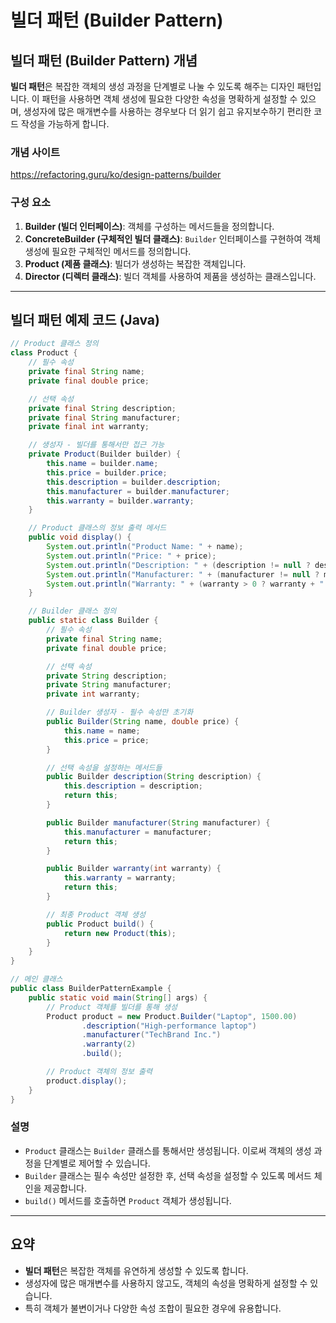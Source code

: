 # 빌더 패턴 (Builder Pattern)

## 빌더 패턴 (Builder Pattern) 개념

**빌더 패턴**은 복잡한 객체의 생성 과정을 단계별로 나눌 수 있도록 해주는 디자인 패턴입니다. 이 패턴을 사용하면 객체 생성에 필요한 다양한 속성을 명확하게 설정할 수 있으며, 생성자에 많은 매개변수를 사용하는 경우보다 더 읽기 쉽고 유지보수하기 편리한 코드 작성을 가능하게 합니다.

### 개념 사이트

https://refactoring.guru/ko/design-patterns/builder

### 구성 요소

1. **Builder (빌더 인터페이스)**: 객체를 구성하는 메서드들을 정의합니다.
2. **ConcreteBuilder (구체적인 빌더 클래스)**: `Builder` 인터페이스를 구현하여 객체 생성에 필요한 구체적인 메서드를 정의합니다.
3. **Product (제품 클래스)**: 빌더가 생성하는 복잡한 객체입니다.
4. **Director (디렉터 클래스)**: 빌더 객체를 사용하여 제품을 생성하는 클래스입니다.

---

## 빌더 패턴 예제 코드 (Java)

```java
// Product 클래스 정의
class Product {
    // 필수 속성
    private final String name;
    private final double price;

    // 선택 속성
    private final String description;
    private final String manufacturer;
    private final int warranty;

    // 생성자 - 빌더를 통해서만 접근 가능
    private Product(Builder builder) {
        this.name = builder.name;
        this.price = builder.price;
        this.description = builder.description;
        this.manufacturer = builder.manufacturer;
        this.warranty = builder.warranty;
    }

    // Product 클래스의 정보 출력 메서드
    public void display() {
        System.out.println("Product Name: " + name);
        System.out.println("Price: " + price);
        System.out.println("Description: " + (description != null ? description : "N/A"));
        System.out.println("Manufacturer: " + (manufacturer != null ? manufacturer : "N/A"));
        System.out.println("Warranty: " + (warranty > 0 ? warranty + " year(s)" : "N/A"));
    }

    // Builder 클래스 정의
    public static class Builder {
        // 필수 속성
        private final String name;
        private final double price;

        // 선택 속성
        private String description;
        private String manufacturer;
        private int warranty;

        // Builder 생성자 - 필수 속성만 초기화
        public Builder(String name, double price) {
            this.name = name;
            this.price = price;
        }

        // 선택 속성을 설정하는 메서드들
        public Builder description(String description) {
            this.description = description;
            return this;
        }

        public Builder manufacturer(String manufacturer) {
            this.manufacturer = manufacturer;
            return this;
        }

        public Builder warranty(int warranty) {
            this.warranty = warranty;
            return this;
        }

        // 최종 Product 객체 생성
        public Product build() {
            return new Product(this);
        }
    }
}

// 메인 클래스
public class BuilderPatternExample {
    public static void main(String[] args) {
        // Product 객체를 빌더를 통해 생성
        Product product = new Product.Builder("Laptop", 1500.00)
                .description("High-performance laptop")
                .manufacturer("TechBrand Inc.")
                .warranty(2)
                .build();

        // Product 객체의 정보 출력
        product.display();
    }
}
```

### 설명

- `Product` 클래스는 `Builder` 클래스를 통해서만 생성됩니다. 이로써 객체의 생성 과정을 단계별로 제어할 수 있습니다.
- `Builder` 클래스는 필수 속성만 설정한 후, 선택 속성을 설정할 수 있도록 메서드 체인을 제공합니다.
- `build()` 메서드를 호출하면 `Product` 객체가 생성됩니다.

---

## 요약

- **빌더 패턴**은 복잡한 객체를 유연하게 생성할 수 있도록 합니다.
- 생성자에 많은 매개변수를 사용하지 않고도, 객체의 속성을 명확하게 설정할 수 있습니다.
- 특히 객체가 불변이거나 다양한 속성 조합이 필요한 경우에 유용합니다.